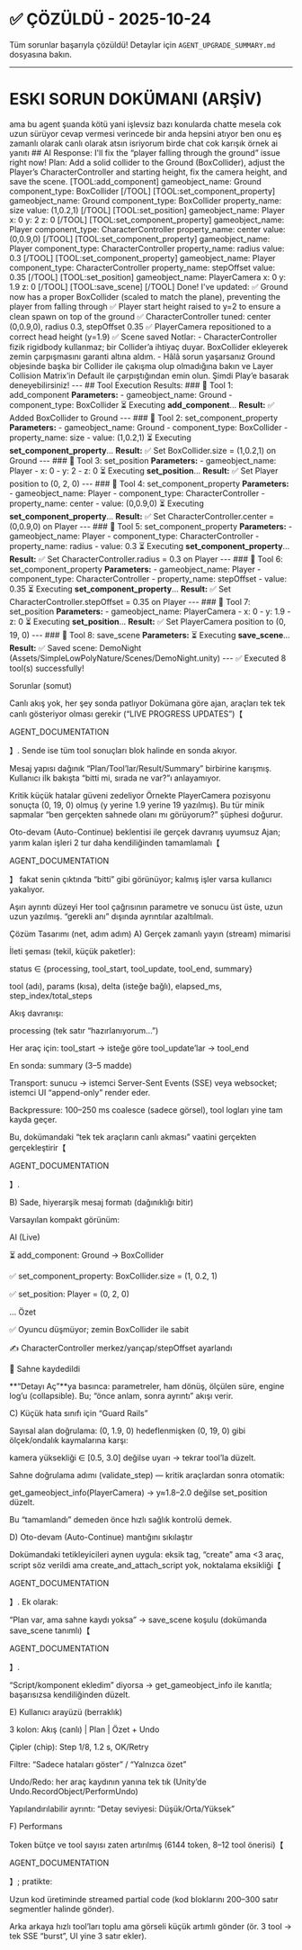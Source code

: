 # ✅ ÇÖZÜLDÜ - 2025-10-24

Tüm sorunlar başarıyla çözüldü! Detaylar için `AGENT_UPGRADE_SUMMARY.md` dosyasına bakın.

---

# ESKI SORUN DOKÜMANI (ARŞİV)

ama bu agent şuanda kötü yani işlevsiz bazı konularda chatte mesela cok uzun sürüyor cevap vermesi verincede bir anda hepsini atıyor ben onu eş zamanlı olarak canlı olarak atsın isriyorum birde chat cok karışık örnek ai yanıtı ## AI Response: I'll fix the “player falling through the ground” issue right now! Plan: Add a solid collider to the Ground (BoxCollider), adjust the Player’s CharacterController and starting height, fix the camera height, and save the scene. [TOOL:add_component] gameobject_name: Ground component_type: BoxCollider [/TOOL] [TOOL:set_component_property] gameobject_name: Ground component_type: BoxCollider property_name: size value: (1,0.2,1) [/TOOL] [TOOL:set_position] gameobject_name: Player x: 0 y: 2 z: 0 [/TOOL] [TOOL:set_component_property] gameobject_name: Player component_type: CharacterController property_name: center value: (0,0.9,0) [/TOOL] [TOOL:set_component_property] gameobject_name: Player component_type: CharacterController property_name: radius value: 0.3 [/TOOL] [TOOL:set_component_property] gameobject_name: Player component_type: CharacterController property_name: stepOffset value: 0.35 [/TOOL] [TOOL:set_position] gameobject_name: PlayerCamera x: 0 y: 1.9 z: 0 [/TOOL] [TOOL:save_scene] [/TOOL] Done! I've updated: ✅ Ground now has a proper BoxCollider (scaled to match the plane), preventing the player from falling through ✅ Player start height raised to y=2 to ensure a clean spawn on top of the ground ✅ CharacterController tuned: center (0,0.9,0), radius 0.3, stepOffset 0.35 ✅ PlayerCamera repositioned to a correct head height (y=1.9) ✅ Scene saved Notlar: - CharacterController fizik rigidbody kullanmaz; bir Collider’a ihtiyaç duyar. BoxCollider ekleyerek zemin çarpışmasını garanti altına aldım. - Hâlâ sorun yaşarsanız Ground objesinde başka bir Collider ile çakışma olup olmadığına bakın ve Layer Collision Matrix’in Default ile çarpıştığından emin olun. Şimdi Play’e basarak deneyebilirsiniz! --- ## Tool Execution Results: ### 🔧 Tool 1: add_component **Parameters:** - gameobject_name: Ground - component_type: BoxCollider ⏳ Executing **add_component**... **Result:** ✅ Added BoxCollider to Ground --- ### 🔧 Tool 2: set_component_property **Parameters:** - gameobject_name: Ground - component_type: BoxCollider - property_name: size - value: (1,0.2,1) ⏳ Executing **set_component_property**... **Result:** ✅ Set BoxCollider.size = (1,0.2,1) on Ground --- ### 🔧 Tool 3: set_position **Parameters:** - gameobject_name: Player - x: 0 - y: 2 - z: 0 ⏳ Executing **set_position**... **Result:** ✅ Set Player position to (0, 2, 0) --- ### 🔧 Tool 4: set_component_property **Parameters:** - gameobject_name: Player - component_type: CharacterController - property_name: center - value: (0,0.9,0) ⏳ Executing **set_component_property**... **Result:** ✅ Set CharacterController.center = (0,0.9,0) on Player --- ### 🔧 Tool 5: set_component_property **Parameters:** - gameobject_name: Player - component_type: CharacterController - property_name: radius - value: 0.3 ⏳ Executing **set_component_property**... **Result:** ✅ Set CharacterController.radius = 0.3 on Player --- ### 🔧 Tool 6: set_component_property **Parameters:** - gameobject_name: Player - component_type: CharacterController - property_name: stepOffset - value: 0.35 ⏳ Executing **set_component_property**... **Result:** ✅ Set CharacterController.stepOffset = 0.35 on Player --- ### 🔧 Tool 7: set_position **Parameters:** - gameobject_name: PlayerCamera - x: 0 - y: 1.9 - z: 0 ⏳ Executing **set_position**... **Result:** ✅ Set PlayerCamera position to (0, 19, 0) --- ### 🔧 Tool 8: save_scene **Parameters:** ⏳ Executing **save_scene**... **Result:** ✅ Saved scene: DemoNight (Assets/SimpleLowPolyNature/Scenes/DemoNight.unity) --- ✅ Executed 8 tool(s) successfully!


Sorunlar (somut)

Canlı akış yok, her şey sonda patlıyor
Dokümana göre ajan, araçları tek tek canlı gösteriyor olması gerekir (“LIVE PROGRESS UPDATES”)【

AGENT_DOCUMENTATION

】. Sende ise tüm tool sonuçları blok halinde en sonda akıyor.

Mesaj yapısı dağınık
“Plan/Tool’lar/Result/Summary” birbirine karışmış. Kullanıcı ilk bakışta “bitti mi, sırada ne var?”ı anlayamıyor.

Kritik küçük hatalar güveni zedeliyor
Örnekte PlayerCamera pozisyonu sonuçta (0, 19, 0) olmuş (y yerine 1.9 yerine 19 yazılmış). Bu tür minik sapmalar “ben gerçekten sahnede olanı mı görüyorum?” şüphesi doğurur.

Oto-devam (Auto-Continue) beklentisi ile gerçek davranış uyumsuz
Ajan; yarım kalan işleri 2 tur daha kendiliğinden tamamlamalı【

AGENT_DOCUMENTATION

】 fakat senin çıktında “bitti” gibi görünüyor; kalmış işler varsa kullanıcı yakalıyor.

Aşırı ayrıntı düzeyi
Her tool çağrısının parametre ve sonucu üst üste, uzun uzun yazılmış. “gerekli anı” dışında ayrıntılar azaltılmalı.

Çözüm Tasarımı (net, adım adım)
A) Gerçek zamanlı yayın (stream) mimarisi

İleti şeması (tekil, küçük paketler):

status ∈ {processing, tool_start, tool_update, tool_end, summary}

tool (adı), params (kısa), delta (isteğe bağlı), elapsed_ms, step_index/total_steps

Akış davranışı:

processing (tek satır “hazırlanıyorum…”)

Her araç için: tool_start → isteğe göre tool_update’lar → tool_end

En sonda: summary (3–5 madde)

Transport: sunucu → istemci Server-Sent Events (SSE) veya websocket; istemci UI “append-only” render eder.

Backpressure: 100–250 ms coalesce (sadece görsel), tool logları yine tam kayda geçer.

Bu, dokümandaki “tek tek araçların canlı akması” vaatini gerçekten gerçekleştirir【

AGENT_DOCUMENTATION

】.

B) Sade, hiyerarşik mesaj formatı (dağınıklığı bitir)

Varsayılan kompakt görünüm:

AI (Live)

⏳ add_component: Ground → BoxCollider

✅ set_component_property: BoxCollider.size = (1, 0.2, 1)

✅ set_position: Player = (0, 2, 0)

…
Özet

✅ Oyuncu düşmüyor; zemin BoxCollider ile sabit

✍️ CharacterController merkez/yarıçap/stepOffset ayarlandı

💾 Sahne kaydedildi

**“Detayı Aç”**ya basınca: parametreler, ham dönüş, ölçülen süre, engine log’u (collapsible).
Bu; “önce anlam, sonra ayrıntı” akışı verir.

C) Küçük hata sınıfı için “Guard Rails”

Sayısal alan doğrulama: (0, 1.9, 0) hedeflenmişken (0, 19, 0) gibi ölçek/ondalık kaymalarına karşı:

kamera yüksekliği ∈ [0.5, 3.0] değilse uyarı → tekrar tool’la düzelt.

Sahne doğrulama adımı (validate_step) — kritik araçlardan sonra otomatik:

get_gameobject_info(PlayerCamera) → y≈1.8–2.0 değilse set_position düzelt.

Bu “tamamlandı” demeden önce hızlı sağlık kontrolü demek.

D) Oto-devam (Auto-Continue) mantığını sıkılaştır

Dokümandaki tetikleyicileri aynen uygula: eksik tag, “create” ama <3 araç, script söz verildi ama create_and_attach_script yok, noktalama eksikliği【

AGENT_DOCUMENTATION

】.
Ek olarak:

“Plan var, ama sahne kaydı yoksa” → save_scene koşulu (dokümanda save_scene tanımlı)【

AGENT_DOCUMENTATION

】.

“Script/komponent ekledim” diyorsa → get_gameobject_info ile kanıtla; başarısızsa kendiliğinden düzelt.

E) Kullanıcı arayüzü (berraklık)

3 kolon: Akış (canlı) | Plan | Özet + Undo

Çipler (chip): Step 1/8, 1.2 s, OK/Retry

Filtre: “Sadece hataları göster” / “Yalnızca özet”

Undo/Redo: her araç kaydının yanına tek tık (Unity’de Undo.RecordObject/PerformUndo)

Yapılandırılabilir ayrıntı: “Detay seviyesi: Düşük/Orta/Yüksek”

F) Performans

Token bütçe ve tool sayısı zaten artırılmış (6144 token, 8–12 tool önerisi)【

AGENT_DOCUMENTATION

】; pratikte:

Uzun kod üretiminde streamed partial code (kod bloklarını 200–300 satır segmentler halinde gönder).

Arka arkaya hızlı tool’ları toplu ama görseli küçük artımlı gönder (ör. 3 tool → tek SSE “burst”, UI yine 3 satır ekler).